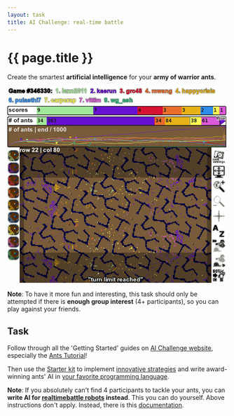 ```yaml
---
layout: task
title: AI Challenge: real-time battle
---
```

{{ page.title }}
================

Create the smartest **artificial intelligence** for your **army of warrior ants**.

[![aichallenge game](https://github.com/CoderDojoSI/ideas/raw/master/tasks/resources/aichallenge_ants.png)](http://aichallenge.org/visualizer.php?game=346330)

**Note**: To have it more fun and interesting, this task should only be
attempted if there is **enough group interest** (4+ participants), so you can
play against your friends.

Task
----
Follow through all the 'Getting Started' guides on
[AI Challenge website](http://aichallenge.org), especially the
[Ants Tutorial](http://aichallenge.org/ants_tutorial.php)!

Then use the [Starter kit](http://aichallenge.org/starter_packages.php) to
implement [innovative strategies](http://forums.aichallenge.org/viewforum.php?f=24) and
write award-winning ants' AI in [your favorite programming language](python.html).

**Note**: If you absolutely can't find 4 participants to tackle your ants,
you can **write AI for [realtimebattle robots](http://realtimebattle.sourceforge.net/)
instead**. This you can do yourself.
Above instructions don't apply. Instead, there is this
[documentation](http://realtimebattle.sourceforge.net/Documentation/RealTimeBattle.html).
